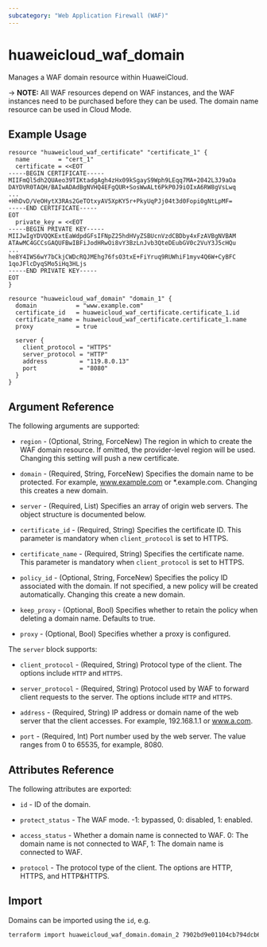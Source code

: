 ```yaml
---
subcategory: "Web Application Firewall (WAF)"
---
```


# huaweicloud_waf_domain

Manages a WAF domain resource within HuaweiCloud.

-> **NOTE:** All WAF resources depend on WAF instances, and the WAF instances need to be purchased before they can be
used. The domain name resource can be used in Cloud Mode.

## Example Usage

```hcl
resource "huaweicloud_waf_certificate" "certificate_1" {
  name        = "cert_1"
  certificate = <<EOT
-----BEGIN CERTIFICATE-----
MIIFmQl5dh2QUAeo39TIKtadgAgh4zHx09kSgayS9Wph9LEqq7MA+2042L3J9aOa
DAYDVR0TAQH/BAIwADAdBgNVHQ4EFgQUR+SosWwALt6PkP0J9iOIxA6RW8gVsLwq
...
+HhDvD/VeOHytX3RAs2GeTOtxyAV5XpKY5r+PkyUqPJj04t3d0Fopi0gNtLpMF=
-----END CERTIFICATE-----
EOT
  private_key = <<EOT
-----BEGIN PRIVATE KEY-----
MIIJwIgYDVQQKExtEaWdpdGFsIFNpZ25hdHVyZSBUcnVzdCBDby4xFzAVBgNVBAM
ATAwMC4GCCsGAQUFBwIBFiJodHRwOi8vY3BzLnJvb3QteDEubGV0c2VuY3J5cHQu
...
he8Y4IWS6wY7bCkjCWDcRQJMEhg76fsO3txE+FiYruq9RUWhiF1myv4Q6W+CyBFC
1qoJFlcDyqSMo5iHq3HLjs
-----END PRIVATE KEY-----
EOT
}

resource "huaweicloud_waf_domain" "domain_1" {
  domain           = "www.example.com"
  certificate_id   = huaweicloud_waf_certificate.certificate_1.id
  certificate_name = huaweicloud_waf_certificate.certificate_1.name
  proxy            = true

  server {
    client_protocol = "HTTPS"
    server_protocol = "HTTP"
    address         = "119.8.0.13"
    port            = "8080"
  }
}
```

## Argument Reference

The following arguments are supported:

* `region` - (Optional, String, ForceNew) The region in which to create the WAF domain resource. If omitted, the
  provider-level region will be used. Changing this setting will push a new certificate.

* `domain` - (Required, String, ForceNew) Specifies the domain name to be protected. For example, www.example.com or
  *.example.com. Changing this creates a new domain.

* `server` - (Required, List) Specifies an array of origin web servers. The object structure is documented below.

* `certificate_id` - (Required, String) Specifies the certificate ID. This parameter is mandatory when `client_protocol`
  is set to HTTPS.

* `certificate_name` - (Required, String) Specifies the certificate name. This parameter is mandatory
  when `client_protocol` is set to HTTPS.

* `policy_id` - (Optional, String, ForceNew) Specifies the policy ID associated with the domain. If not specified, a new
  policy will be created automatically. Changing this create a new domain.

* `keep_proxy` - (Optional, Bool) Specifies whether to retain the policy when deleting a domain name. Defaults to true.

* `proxy` - (Optional, Bool) Specifies whether a proxy is configured.

The `server` block supports:

* `client_protocol` - (Required, String) Protocol type of the client. The options include `HTTP` and `HTTPS`.

* `server_protocol` - (Required, String) Protocol used by WAF to forward client requests to the server. The options
  include `HTTP` and `HTTPS`.

* `address` - (Required, String) IP address or domain name of the web server that the client accesses. For example,
  192.168.1.1 or www.a.com.

* `port` - (Required, Int) Port number used by the web server. The value ranges from 0 to 65535, for example, 8080.

## Attributes Reference

The following attributes are exported:

* `id` - ID of the domain.

* `protect_status` - The WAF mode. -1: bypassed, 0: disabled, 1: enabled.

* `access_status` - Whether a domain name is connected to WAF. 0: The domain name is not connected to WAF, 1: The domain
  name is connected to WAF.

* `protocol` - The protocol type of the client. The options are HTTP, HTTPS, and HTTP&HTTPS.

## Import

Domains can be imported using the `id`, e.g.

```sh
terraform import huaweicloud_waf_domain.domain_2 7902bd9e01104cb794dcb668f235e0c5
```
